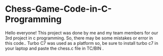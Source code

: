 # Chess-Game-Code-in-C-Programming
Hello everyone!
This project was done by me and my team members for our 3rd project in c programming. So, there may be some mistakes or error in this code..
Turbo C7 was used as a platform so, be sure to install turbo c7 in your laptop and paste the chess.c file in TC/BIN .
